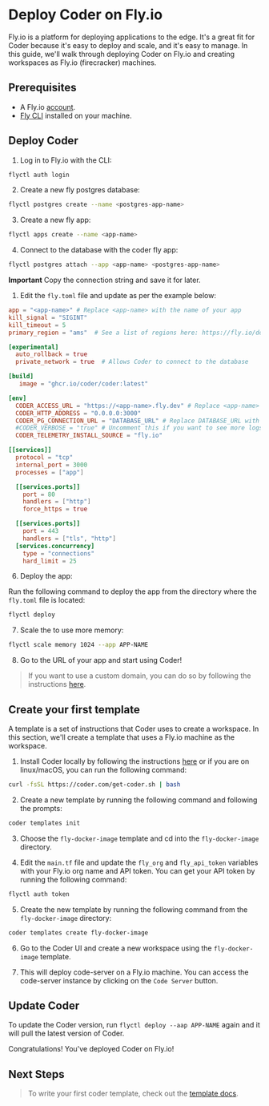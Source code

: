 # Deploy Coder on Fly.io

Fly.io is a platform for deploying applications to the edge. It's a great fit for Coder because it's easy to deploy and scale, and it's easy to manage. In this guide, we'll walk through deploying Coder on Fly.io and creating workspaces as Fly.io (firecracker) machines.

## Prerequisites

- A Fly.io [account](https://fly.io/signup).
- [Fly CLI](https://fly.io/docs/getting-started/installing-flyctl/) installed on your machine.

## Deploy Coder

1. Log in to Fly.io with the CLI:

```bash
flyctl auth login
```

2. Create a new fly postgres database:

```bash
flyctl postgres create --name <postgres-app-name>
```

3. Create a new fly app:

```bash
flyctl apps create --name <app-name>
```

4. Connect to the database with the coder fly app:

```bash
flyctl postgres attach --app <app-name> <postgres-app-name>
```

**Important** Copy the connection string and save it for later.

1. Edit the `fly.toml` file and update as per the example below:

```toml
app = "<app-name>" # Replace <app-name> with the name of your app
kill_signal = "SIGINT"
kill_timeout = 5
primary_region = "ams"  # See a list of regions here: https://fly.io/docs/reference/regions/

[experimental]
  auto_rollback = true
  private_network = true  # Allows Coder to connect to the database

[build]
   image = "ghcr.io/coder/coder:latest"

[env]
  CODER_ACCESS_URL = "https://<app-name>.fly.dev" # Replace <app-name> with the name of your app
  CODER_HTTP_ADDRESS = "0.0.0.0:3000"
  CODER_PG_CONNECTION_URL = "DATABASE_URL" # Replace DATABASE_URL with the connection string you copied from step 4
  #CODER_VERBOSE = "true" # Uncomment this if you want to see more logs
  CODER_TELEMETRY_INSTALL_SOURCE = "fly.io"

[[services]]
  protocol = "tcp"
  internal_port = 3000
  processes = ["app"]

  [[services.ports]]
    port = 80
    handlers = ["http"]
    force_https = true

  [[services.ports]]
    port = 443
    handlers = ["tls", "http"]
  [services.concurrency]
    type = "connections"
    hard_limit = 25

```

6. Deploy the app:

Run the following command to deploy the app from the directory where the `fly.toml` file is located:

```bash
flyctl deploy
```

7. Scale the to use more memory:

```bash
flyctl scale memory 1024 --app APP-NAME
```

8. Go to the URL of your app and start using Coder!

> If you want to use a custom domain, you can do so by following the instructions [here](https://fly.io/docs/app-guides/custom-domains-with-fly/).

## Create your first template

A template is a set of instructions that Coder uses to create a workspace. In this section, we'll create a template that uses a Fly.io machine as the workspace.

1. Install Coder locally by following the instructions [here](https://coder.com/docs/v2/latest/install) or if you are on linux/macOS, you can run the following command:

```bash
curl -fsSL https://coder.com/get-coder.sh | bash
```

2. Create a new template by running the following command and following the prompts:

```bash
coder templates init
```

3. Choose the `fly-docker-image` template and cd into the `fly-docker-image` directory.

4. Edit the `main.tf` file and update the `fly_org` and `fly_api_token` variables with your Fly.io org name and API token. You can get your API token by running the following command:

```bash
flyctl auth token
```

5. Create the new template by running the following command from the `fly-docker-image` directory:

```bash
coder templates create fly-docker-image
```

6. Go to the Coder UI and create a new workspace using the `fly-docker-image` template.

7. This will deploy code-server on a Fly.io machine. You can access the code-server instance by clicking on the `Code Server` button.

## Update Coder

To update the Coder version, run `flyctl deploy --aap APP-NAME` again and it will pull the latest version of Coder.

Congratulations! You've deployed Coder on Fly.io!

## Next Steps

> To write your first coder template, check out the [template docs](https://coder.com/docs/v2/latest/templates).
